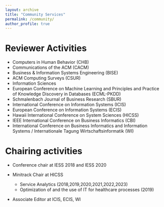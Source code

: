 ```yaml
---
layout: archive
title: "Community Services"
permalink: /community/
author_profile: true
---
```

Reviewer Activities 
======
 * Computers in Human Behavior (CHB)
 * Communications of the ACM (CACM)
 * Business & Information Systems Engineering (BISE)
 * ACM Computing Surveys (CSUR)
 * Information Sciences
 * European Conference on Machine Learning and Principles and Practice of Knowledge Discovery in Databases (ECML-PKDD) 
 * Schmalenbach Journal of Business Research (SBUR)
 * International Conference on Information Systems (ICIS)
 * European Conference on Information Systems (ECIS)
 * Hawaii International Conference on System Sciences (HICSS)
 * IEEE International Conference on Business Informatics (CBI)
 * International Conference on Business Informatics and Information Systems / Internationale Tagung Wirtschaftsinformatik (WI)

Chairing activities
======

* Conference chair at IESS 2018 and IESS 2020

* Minitrack Chair at HICSS
  * Service Analytics (2018,2019,2020,2021,2022,2023)
  * Optimization of and the use of IT for healthcare processes (2019)
  
* Associate Editor at ICIS, ECIS, WI

